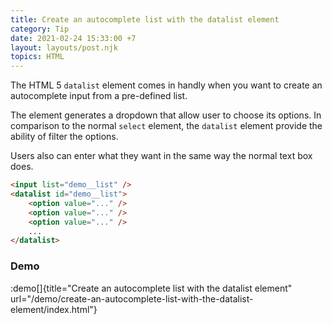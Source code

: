 ```yaml
---
title: Create an autocomplete list with the datalist element
category: Tip
date: 2021-02-24 15:33:00 +7
layout: layouts/post.njk
topics: HTML
---
```


The HTML 5 `datalist` element comes in handly when you want to create an autocomplete input from a pre-defined list.

The element generates a dropdown that allow user to choose its options. In comparison to the normal `select` element, the `datalist` element provide the ability of filter the options.

Users also can enter what they want in the same way the normal text box does.

```html
<input list="demo__list" />
<datalist id="demo__list">
    <option value="..." />
    <option value="..." />
    <option value="..." />
    ...
</datalist>
```

### Demo

:demo[]{title="Create an autocomplete list with the datalist element" url="/demo/create-an-autocomplete-list-with-the-datalist-element/index.html"}
